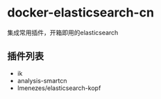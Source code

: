 # docker-elasticsearch-cn
集成常用插件，开箱即用的elasticsearch

## 插件列表
- ik
- analysis-smartcn
- lmenezes/elasticsearch-kopf
